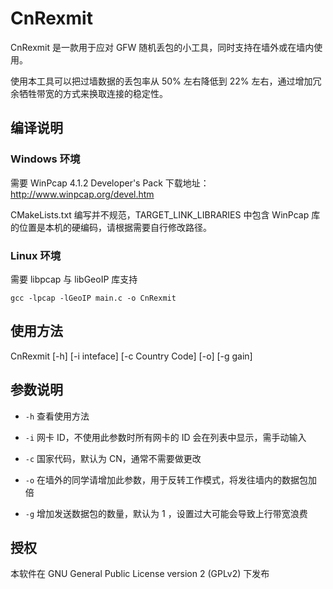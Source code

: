 # CnRexmit

CnRexmit 是一款用于应对 GFW 随机丢包的小工具，同时支持在墙外或在墙内使用。

使用本工具可以把过墙数据的丢包率从 50% 左右降低到 22% 左右，通过增加冗余牺牲带宽的方式来换取连接的稳定性。

## 编译说明

### Windows 环境

需要 WinPcap 4.1.2 Developer's Pack 下载地址： http://www.winpcap.org/devel.htm

CMakeLists.txt 编写并不规范，TARGET_LINK_LIBRARIES 中包含 WinPcap 库的位置是本机的硬编码，请根据需要自行修改路径。

### Linux 环境

需要 libpcap 与 libGeoIP 库支持

`gcc -lpcap -lGeoIP main.c -o CnRexmit`

## 使用方法

CnRexmit [-h] [-i inteface] [-c Country Code] [-o] [-g gain]

## 参数说明

  - `-h` 查看使用方法

  - `-i` 网卡 ID，不使用此参数时所有网卡的 ID 会在列表中显示，需手动输入

  - `-c` 国家代码，默认为 CN，通常不需要做更改

  - `-o` 在墙外的同学请增加此参数，用于反转工作模式，将发往墙内的数据包加倍
  
  - `-g` 增加发送数据包的数量，默认为 1 ，设置过大可能会导致上行带宽浪费

## 授权

本软件在 GNU General Public License version 2 (GPLv2) 下发布
